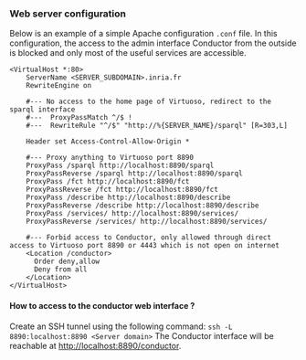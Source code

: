 ### Web server configuration
Below is an example of a simple Apache configuration `.conf` file. In this configuration, the access to the admin interface Conductor from the outside is blocked and only most of the useful services are accessible.
```
<VirtualHost *:80>
    ServerName <SERVER_SUBDOMAIN>.inria.fr
    RewriteEngine on

    #--- No access to the home page of Virtuoso, redirect to the sparql interface
    #---  ProxyPassMatch ^/$ !
    #---  RewriteRule "^/$" "http://%{SERVER_NAME}/sparql" [R=303,L]

    Header set Access-Control-Allow-Origin *

    #--- Proxy anything to Virtuoso port 8890
    ProxyPass /sparql http://localhost:8890/sparql
    ProxyPassReverse /sparql http://localhost:8890/sparql
    ProxyPass /fct http://localhost:8890/fct
    ProxyPassReverse /fct http://localhost:8890/fct
    ProxyPass /describe http://localhost:8890/describe
    ProxyPassReverse /describe http://localhost:8890/describe
    ProxyPass /services/ http://localhost:8890/services/
    ProxyPassReverse /services/ http://localhost:8890/services/

    #--- Forbid access to Conductor, only allowed through direct access to Virtuoso port 8890 or 4443 which is not open on internet
    <Location /conductor>
      Order deny,allow
      Deny from all
    </Location>
</VirtualHost>
```

#### How to access to the conductor web interface ?
Create an SSH tunnel using the following command:
`ssh -L 8890:localhost:8890 <Server domain>`
The Conductor interface will be reachable at [http://localhost:8890/conductor](http://localhost:8890/conductor).

